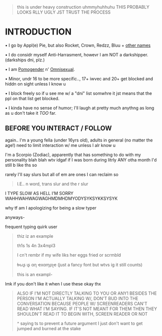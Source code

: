> this is under heavy construction uhmmyhuhhuhu THIS PROBABLY LOOKS RLLY UGLY JST TRUST THE PROCESS


# INTRODUCTION

• I go by Appl(e) Pie, but also Rocket, Crown, Redzz, Bluu + [other names](https://pronouns.cc/@RRR0cketz)



• I do considr myself Anti-Harrasment, howevr I am NOT a darkshipper. (darkships dni, plz.)



• I am [Pomogender](https://gender.fandom.com/wiki/Pomogender) n' [Omnisexual](https://lgbtqia.fandom.com/wiki/Omnisexual).



• Minor, undr 16 to be more specific.., 17+ iwvec and 20+ get blocked and hiddn on sight unless I know u



• I block freely so if u see me w/ a "dni" list somwhre it jst means that the ppl on that list get blocked.



• I kinda have no sense of humor; I'll laugh at pretty much anythng as long as u don't take it *TOO* far.

## BEFORE YOU INTERACT / FOLLOW

again.. I'm a young fella (under 16yrs old), adults in general (no matter the age!) need to limit interaction w/ me unless I alr know u



I'm a Scorpio (Zodiac), apparently that has something to do with my personality blah blah wtv idgaf if I was born during litrly ANY otha month I'd still b like ths so



rarely I'll say slurs but all of em are ones I can reclaim so

> I.E.. n word, trans slur and the r slur



I TYPE SLOW AS HELL I'M SORRY WAHHWAHWAGWAGHMDMHDMYODYSYKSYKKSYSYK

why tf am I apologizing for being a slow typer

anyways-



frequent typing quirk user

> thiz iz an example
>
> th1s 1s 4n 3x4mpl3
>
> I cn't rembr if my wife liks her eggs fried or scrmbld
>
> ƚԋιʂ ιʂ αɳ ҽxαɱρʅҽ (just a fancy font but wtvs ig it still counts)
>
> this is an exampl-

lmk if you don't like it when I use these okay thx

> ALSO IF I'M NOT DIRECTLY TALKING TO YOU OR ANY1 BESIDES THE PERSON I'M ACTUALLY TALKING W/, DON'T BUD INTO THE CONVERSATION BECAUSE PEOPLE W/ SCREENREADERS CAN'T READ WHAT I'M SAYING. IF IT'S NOT MEANT FOR THEM THEN THEY SHOULDN'T READ IT TO BEGIN WITH, SCREEN READER OR NOT
>
> ^ saying ts to prevent a future argument I just don't want to get jumped and burned at the stake
